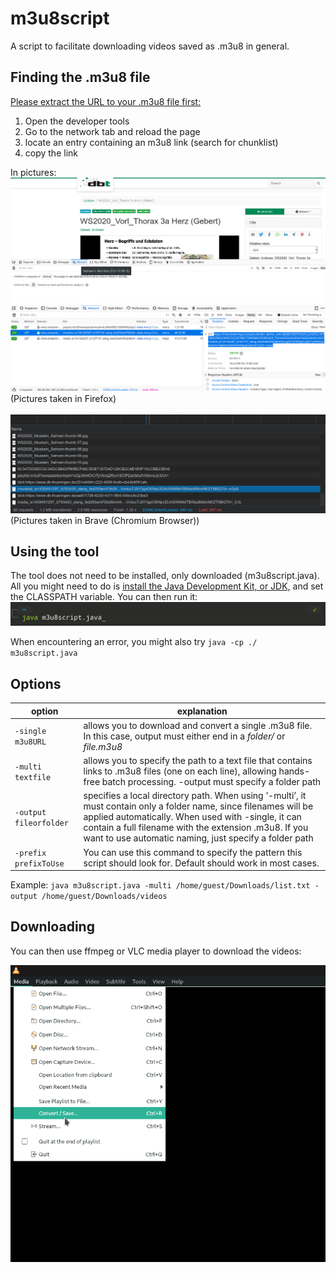 # m3u8script
A script to facilitate downloading videos saved as .m3u8 in general.

## Finding the .m3u8 file
[Please extract the URL to your .m3u8 file first:](findm3u8.mp4)
1. Open the developer tools
2. Go to the network tab and reload the page
3. locate an entry containing an m3u8 link (search for chunklist)
4. copy the link

In pictures:
![](find1.png)
![](find2.png)
(Pictures taken in Firefox)
</br></br>
![](brave.png)
(Pictures taken in Brave (Chromium Browser))

## Using the tool
The tool does not need to be installed, only downloaded (m3u8script.java). All you might need to do is [install the Java Development Kit, or JDK,](https://www.oracle.com/de/java/technologies/javase-jdk15-downloads.html) and set the CLASSPATH variable.
You can then run it:
![java m3u8script.java](cli.jpg)

When encountering an error, you might also try 
`java -cp ./ m3u8script.java`

## Options
|option|explanation|
|----|----|
|`-single m3u8URL`| allows you to download and convert a single .m3u8 file. In this case, output must either end in a *folder/* or *file.m3u8*|
|`-multi textfile`| allows you to specify the path to a text file that contains links to .m3u8 files (one on each line), allowing hands-free batch processing. -output must specify a folder path|
|`-output fileorfolder`| specifies a local directory path. When using ’-multi’, it must contain only a folder name, since filenames will be applied automatically. When used with -single, it can contain a full filename with the extension .m3u8. If you want to use automatic naming, just specify a folder path|
|`-prefix prefixToUse`| You can use this command to specify the pattern this script should look for. Default should work in most cases. |

Example: `java m3u8script.java -multi /home/guest/Downloads/list.txt -output /home/guest/Downloads/videos`

## Downloading
You can then use ffmpeg or VLC media player to download the videos:

![vlc](vlc.png)
